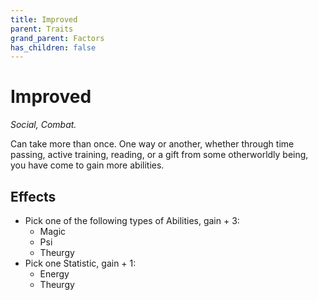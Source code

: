 ```yaml
---
title: Improved
parent: Traits
grand_parent: Factors
has_children: false
---
```


# Improved

*Social, Combat.*

Can take more than once. One way or another, whether through time passing, active training, reading, or a gift from some otherworldly being, you have come to gain more abilities.

## Effects

* Pick one of the following types of Abilities, gain + 3:
  * Magic
  * Psi
  * Theurgy
* Pick one Statistic, gain + 1:
  * Energy
  * Theurgy
